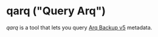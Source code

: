 # qarq ("Query Arq")

*qarq* is a tool that lets you query [Arq Backup v5](https://www.arqbackup.com/) metadata.